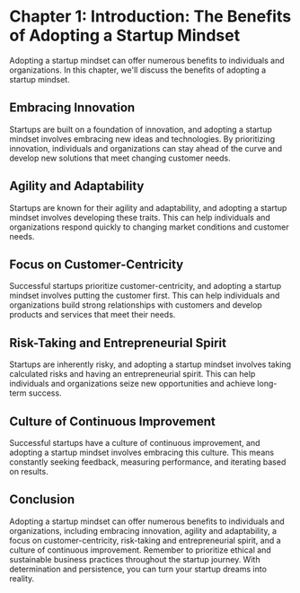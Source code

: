 Chapter 1: Introduction: The Benefits of Adopting a Startup Mindset
===================================================================

Adopting a startup mindset can offer numerous benefits to individuals and organizations. In this chapter, we'll discuss the benefits of adopting a startup mindset.

Embracing Innovation
--------------------

Startups are built on a foundation of innovation, and adopting a startup mindset involves embracing new ideas and technologies. By prioritizing innovation, individuals and organizations can stay ahead of the curve and develop new solutions that meet changing customer needs.

Agility and Adaptability
------------------------

Startups are known for their agility and adaptability, and adopting a startup mindset involves developing these traits. This can help individuals and organizations respond quickly to changing market conditions and customer needs.

Focus on Customer-Centricity
----------------------------

Successful startups prioritize customer-centricity, and adopting a startup mindset involves putting the customer first. This can help individuals and organizations build strong relationships with customers and develop products and services that meet their needs.

Risk-Taking and Entrepreneurial Spirit
--------------------------------------

Startups are inherently risky, and adopting a startup mindset involves taking calculated risks and having an entrepreneurial spirit. This can help individuals and organizations seize new opportunities and achieve long-term success.

Culture of Continuous Improvement
---------------------------------

Successful startups have a culture of continuous improvement, and adopting a startup mindset involves embracing this culture. This means constantly seeking feedback, measuring performance, and iterating based on results.

Conclusion
----------

Adopting a startup mindset can offer numerous benefits to individuals and organizations, including embracing innovation, agility and adaptability, a focus on customer-centricity, risk-taking and entrepreneurial spirit, and a culture of continuous improvement. Remember to prioritize ethical and sustainable business practices throughout the startup journey. With determination and persistence, you can turn your startup dreams into reality.
